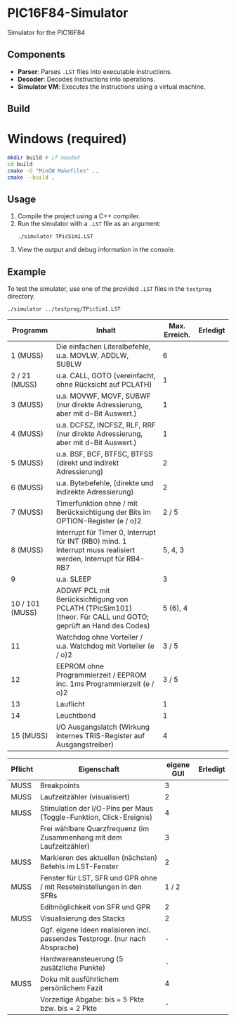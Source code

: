 # PIC16F84-Simulator
Simulator for the PIC16F84

## Components
- **Parser**: Parses `.LST` files into executable instructions.
- **Decoder**: Decodes instructions into operations.
- **Simulator VM**: Executes the instructions using a virtual machine.

## Build

# Windows (required)
```bash
mkdir build # if needed 
cd build
cmake -G "MinGW Makefiles" ..
cmake --build .
```

## Usage
1. Compile the project using a C++ compiler.
2. Run the simulator with a `.LST` file as an argument:
   ```
   ./simulator TPicSim1.LST
   ```
3. View the output and debug information in the console.

## Example
To test the simulator, use one of the provided `.LST` files in the `testprog` directory.
```
./simulator ../testprog/TPicSim1.LST
```

| Programm | Inhalt | Max. Erreich. | Erledigt |
|----------|--------|---------------|----------|
| 1 (MUSS) | Die einfachen Literalbefehle, u.a. MOVLW, ADDLW, SUBLW | 6 |    |
| 2 / 21 (MUSS) | u.a. CALL, GOTO (vereinfacht, ohne Rücksicht auf PCLATH) | 1 |
| 3 (MUSS) | u.a. MOVWF, MOVF, SUBWF (nur direkte Adressierung, aber mit d-Bit Auswert.) | 1 |
| 4 (MUSS) | u.a. DCFSZ, INCFSZ, RLF, RRF (nur direkte Adressierung, aber mit d-Bit Auswert.) | 1 |
| 5 (MUSS) | u.a. BSF, BCF, BTFSC, BTFSS (direkt und indirekt Adressierung) | 2 |
| 6 (MUSS) | u.a. Bytebefehle, (direkte und indirekte Adressierung) | 2 |
| 7 (MUSS) | Timerfunktion ohne / mit Berücksichtigung der Bits im OPTION-Register (e / o)2 | 2 / 5 |
| 8 (MUSS) | Interrupt für Timer 0, Interrupt für INT (RB0) mind. 1 Interrupt muss realisiert werden, Interrupt für RB4-RB7 | 5, 4, 3 |
| 9 | u.a. SLEEP | 3 |
| 10 / 101 (MUSS) | ADDWF PCL mit Berücksichtigung von PCLATH (TPicSim101) (theor. Für CALL und GOTO; geprüft an Hand des Codes) | 5 (6), 4 |
| 11 | Watchdog ohne Vorteiler / u.a. Watchdog mit Vorteiler (e / o)2 | 3 / 5 |
| 12 | EEPROM ohne Programmierzeit / EEPROM inc. 1ms Programmierzeit (e / o)2 | 3 / 5 |
| 13 | Lauflicht | 1 |
| 14 | Leuchtband | 1 |
| 15 (MUSS) | I/O Ausgangslatch (Wirkung internes TRIS-Register auf Ausgangstreiber) | 4 |


| Pflicht | Eigenschaft | eigene GUI | Erledigt |
|---------|-------------|------------|----------|
| MUSS | Breakpoints | 3 |    |
| MUSS | Laufzeitzähler (visualisiert) | 2 |    |
| MUSS | Stimulation der I/O-Pins per Maus (Toggle-Funktion, Click-Ereignis) | 4 |    |
| | Frei wählbare Quarzfrequenz (im Zusammenhang mit dem Laufzeitzähler) | 3 |    |
| MUSS | Markieren des aktuellen (nächsten) Befehls im LST-Fenster | 2 |    |
| MUSS | Fenster für LST, SFR und GPR ohne / mit Reseteinstellungen in den SFRs | 1 / 2 |    |
| | Editmöglichkeit von SFR und GPR | 2 |    |
| MUSS | Visualisierung des Stacks | 2 |    |
| | Ggf. eigene Ideen realisieren incl. passendes Testprogr. (nur nach Absprache) | - |    |
| | Hardwareansteuerung (5 zusätzliche Punkte) | - |    |
| MUSS | Doku mit ausführlichem persönlichem Fazit | 4 |    |
| | Vorzeitige Abgabe: bis = 5 Pkte bzw. bis = 2 Pkte | - |    |
